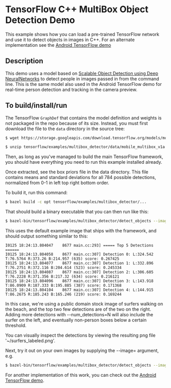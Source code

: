 # TensorFlow C++ MultiBox Object Detection Demo

This example shows how you can load a pre-trained TensorFlow network and use it
to detect objects in images in C++. For an alternate implementation see the
[Android TensorFlow demo](https://tensorflow.org/tutorials/image_recognition/)

## Description

This demo uses a model based on [Scalable Object Detection using Deep NeuralNetworks](https://arxiv.org/abs/1312.2249) to detect people in images passed in from
the command line. This is the same model also used in the Android TensorFlow
demo for real-time person detection and tracking in the camera preview.

## To build/install/run

The TensorFlow `GraphDef` that contains the model definition and weights is not
packaged in the repo because of its size. Instead, you must first download the
file to the `data` directory in the source tree:

```bash
$ wget https://storage.googleapis.com/download.tensorflow.org/models/mobile_multibox_v1a.zip -O tensorflow/examples/multibox_detector/data/mobile_multibox_v1a.zip

$ unzip tensorflow/examples/multibox_detector/data/mobile_multibox_v1a.zip -d tensorflow/examples/multibox_detector/data/
```

Then, as long as you've managed to build the main TensorFlow framework, you
should have everything you need to run this example installed already.

Once extracted, see the box priors file in the data directory. This file
contains means and standard deviations for all 784 possible detections,
normalized from 0-1 in left top right bottom order.

To build it, run this command:

```bash
$ bazel build -c opt tensorflow/examples/multibox_detector/...
```

That should build a binary executable that you can then run like this:

```bash
$ bazel-bin/tensorflow/examples/multibox_detector/detect_objects --image_out=$HOME/x20/surfers_labeled.png
```

This uses the default example image that ships with the framework, and should
output something similar to this:

```
I0125 18:24:13.804047    8677 main.cc:293] ===== Top 5 Detections ======
I0125 18:24:13.804058    8677 main.cc:307] Detection 0: L:324.542 T:76.5764 R:373.26 B:214.957 (635) score: 0.267425
I0125 18:24:13.804077    8677 main.cc:307] Detection 1: L:332.896 T:76.2751 R:372.116 B:204.614 (523) score: 0.245334
I0125 18:24:13.804087    8677 main.cc:307] Detection 2: L:306.605 T:76.2228 R:371.356 B:217.32 (634) score: 0.216121
I0125 18:24:13.804096    8677 main.cc:307] Detection 3: L:143.918 T:86.0909 R:187.333 B:195.885 (387) score: 0.171368
I0125 18:24:13.804104    8677 main.cc:307] Detection 4: L:144.915 T:86.2675 R:185.243 B:165.246 (219) score: 0.169244
```

In this case, we're using a public domain stock image of surfers walking on the
beach, and the top two few detections are of the two on the right. Adding more
detections with --num_detections=N will also include the surfer on the left,
and eventually non-person boxes below a certain threshold.

You can visually inspect the detections by viewing the resulting png file
'~/surfers_labeled.png'.

Next, try it out on your own images by supplying the --image= argument, e.g.

```bash
$ bazel-bin/tensorflow/examples/multibox_detector/detect_objects --image=my_image.png
```

For another implementation of this work, you can check out the [Android
TensorFlow demo](https://tensorflow.org/tutorials/image_recognition/).
